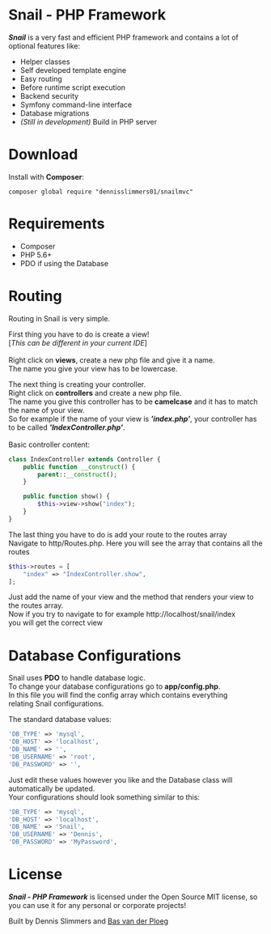 # Snail - PHP Framework

**_Snail_** is a very fast and efficient PHP framework
and contains a lot of optional features like:

  - Helper classes
  - Self developed template engine
  - Easy routing
  - Before runtime script execution
  - Backend security
  - Symfony command-line interface
  - Database migrations
  - _(Still in development)_ Build in PHP server

# Download
Install with **Composer**:
```composer
composer global require "dennisslimmers01/snailmvc"
```

# Requirements

* Composer
* PHP 5.6+
* PDO if using the Database

# Routing

Routing in Snail is very simple. <br>

First thing you have to do is create a view!<br>
[_This can be different in your current IDE_]<br><br>
Right click on **views**, create a new php file and give it a name.<br>
The name you give your view has to be lowercase.<br>

The next thing is creating your controller.<br>
Right click on **controllers** and create a new php file.<br>
The name you give this controller has to be **camelcase** and it has to match the name of your view.<br>
So for example if the name of your view is **_'index.php'_**, your controller has to be called **_'IndexController.php'_**.<br><br>
Basic controller content:<br>
```php
class IndexController extends Controller {
    public function __construct() {
        parent::__construct();
    }

    public function show() {
        $this->view->show("index");
    }
}
```


The last thing you have to do is add your route to the routes array<br>
Navigate to http/Routes.php. Here you will see the array that contains all the routes

```php
$this->routes = [
    "index" => "IndexController.show",
];
```

Just add the name of your view and the method that renders your view to the routes array.<br>
Now if you try to navigate to for example http://localhost/snail/index <br>
you will get the correct view

# Database Configurations

Snail uses **PDO** to handle database logic. <br>
To change your database configurations go to **app/config.php**. <br>
In this file you will find the config array which contains everything<br>
relating Snail configurations. <br>

The standard database values:

```php
'DB_TYPE' => 'mysql',
'DB_HOST' => 'localhost',
'DB_NAME' => '',
'DB_USERNAME' => 'root',
'DB_PASSWORD' => '',
```

Just edit these values however you like and the Database class will automatically be updated.<br>
Your configurations should look something similar to this:

```php
'DB_TYPE' => 'mysql',
'DB_HOST' => 'localhost',
'DB_NAME' => 'Snail',
'DB_USERNAME' => 'Dennis',
'DB_PASSWORD' => 'MyPassword',
```



# License 

**_Snail - PHP Framework_** is licensed under the Open Source MIT license, so you can use it for any personal or corporate projects! 

Built by Dennis Slimmers and [Bas van der Ploeg](https://www.linkedin.com/in/bas-van-der-ploeg-836830ba)
